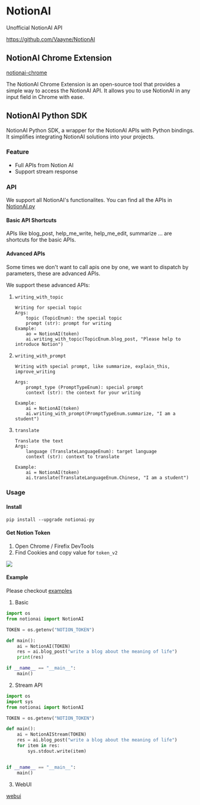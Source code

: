 # NotionAI
Unofficial NotionAI API

https://github.com/Vaayne/NotionAI

## NotionAI Chrome Extension

 [notionai-chrome](./notionai-chrome)

The NotionAI Chrome Extension is an open-source tool that provides a simple way to access the NotionAI API. It allows you to use NotionAI in any input field in Chrome with ease.


## NotionAI Python SDK

NotionAI Python SDK, a wrapper for the NotionAI APIs with Python bindings. It simplifies integrating NotionAI solutions into your projects.


### Feature

- Full APIs from Notion AI
- Support stream response

### API

We support all NotionAI's functionalites. You can find all the APIs in [NotionAI.py](./notionai/NotionAI.py)

#### Basic API Shortcuts

APIs like blog_post, help_me_write, help_me_edit, summarize ... are shortcuts for the basic APIs.

#### Advanced APIs

Some times we don't want to call apis one by one, we want to dispatch by parameters, these are advanced APIs.

We support these advanced APIs:


1. `writing_with_topic`
    ```
    Writing for special topic
    Args:
        topic (TopicEnum): the special topic
        prompt (str): prompt for writing
    Example:
        ao = NotionAI(token)
        ai.writing_with_topic(TopicEnum.blog_post, "Please help to introduce Notion")
    ```
2. `writing_with_prompt`
    ```
    Writing with special prompt, like summarize, explain_this, improve_writing

    Args:
        prompt_type (PromptTypeEnum): special prompt
        context (str): the context for your writing

    Example:
        ai = NotionAI(token)
        ai.writing_with_prompt(PromptTypeEnum.summarize, "I am a student")
    ```
3. `translate`
    ```
    Translate the text
    Args:
        language (TranslateLanguageEnum): target language
        context (str): context to translate

    Example:
        ai = NotionAI(token)
        ai.translate(TranslateLanguageEnum.Chinese, "I am a student")
    ```


### Usage

#### Install

```
pip install --upgrade notionai-py
```

#### Get Notion Token

1. Open Chrome / Firefix DevTools
2. Find Cookies and copy value for `token_v2`

![](./docs/images/get_notion_token.png)

#### Example

Please checkout [examples](./examples/)

1. Basic

```python
import os
from notionai import NotionAI

TOKEN = os.getenv("NOTION_TOKEN")

def main():
    ai = NotionAI(TOKEN)
    res = ai.blog_post("write a blog about the meaning of life")
    print(res)

if __name__ == "__main__":
    main()

```

2. Stream API

```python
import os
import sys
from notionai import NotionAI

TOKEN = os.getenv("NOTION_TOKEN")

def main():
    ai = NotionAIStream(TOKEN)
    res = ai.blog_post("write a blog about the meaning of life")
    for item in res:
        sys.stdout.write(item)


if __name__ == "__main__":
    main()
```


3. WebUI

[webui](./examples/webui/README.md)
